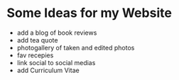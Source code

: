 # Some Ideas for my Website

- add a blog of book reviews
- add tea quote 
- photogallery of taken and edited photos
- fav recepies 
- link social to social medias
-  add Curriculum Vitae